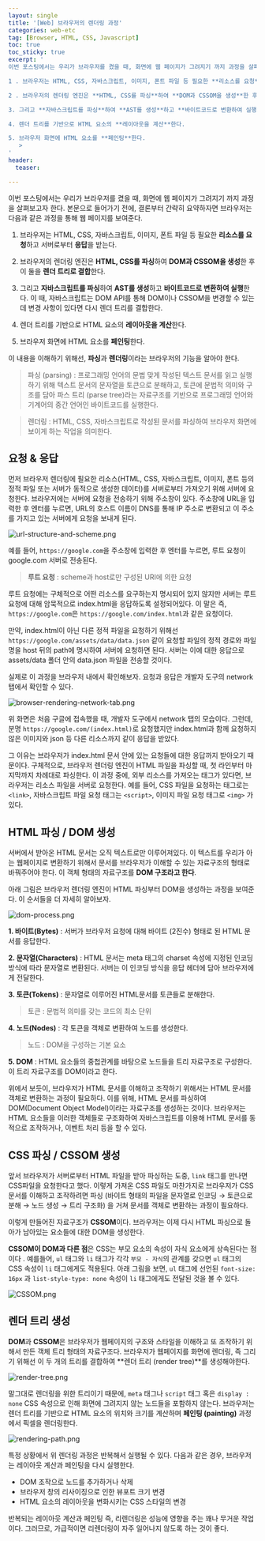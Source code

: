 ```yaml
---
layout: single
title: '[Web] 브라우저의 렌더링 과정'
categories: web-etc
tag: [Browser, HTML, CSS, Javascript]
toc: true
toc_sticky: true
excerpt: '
이번 포스팅에서는 우리가 브라우저를 켰을 때, 화면에 웹 페이지가 그려지기 까지 과정을 살펴보고자 한다. 본문으로 들어가기 전에, 결론부터 간략히 요약하자면 브라우저는 다음과 같은 과정을 통해 웹 페이지를 보여준다.

1 . 브라우저는 HTML, CSS, 자바스크립트, 이미지, 폰트 파일 등 필요한 **리소스를 요청**하고 서버로부터 **응답**을 받는다.

2 . 브라우저의 렌더링 엔진은 **HTML, CSS를 파싱**하여 **DOM과 CSSOM을 생성**한 후 이 둘을 **렌더 트리로 결합**한다.

3. 그리고 **자바스크립트를 파싱**하여 **AST를 생성**하고 **바이트코드로 변환하여 실행**한다. 이 때, 자바스크립트는 DOM API를 통해 DOM이나 CSSOM을 변경할 수 있는데 변경 사항이 있다면 다시 렌더 트리를 결합한다.

4. 렌더 트리를 기반으로 HTML 요소의 **레이아웃을 계산**한다.

5. 브라우저 화면에 HTML 요소를 **페인팅**한다.
   >
'
header:
  teaser: 

---
```


이번 포스팅에서는 우리가 브라우저를 켰을 때, 화면에 웹 페이지가 그려지기 까지 과정을 살펴보고자 한다. 본문으로 들어가기 전에, 결론부터 간략히 요약하자면 브라우저는 다음과 같은 과정을 통해 웹 페이지를 보여준다.

1. 브라우저는 HTML, CSS, 자바스크립트, 이미지, 폰트 파일 등 필요한 **리소스를 요청**하고 서버로부터 **응답**을 받는다.

2. 브라우저의 렌더링 엔진은 **HTML, CSS를 파싱**하여 **DOM과 CSSOM을 생성**한 후 이 둘을 **렌더 트리로 결합**한다.

3. 그리고 **자바스크립트를 파싱**하여 **AST를 생성**하고 **바이트코드로 변환하여 실행**한다. 이 때, 자바스크립트는 DOM API를 통해 DOM이나 CSSOM을 변경할 수 있는데 변경 사항이 있다면 다시 렌더 트리를 결합한다.

4. 렌더 트리를 기반으로 HTML 요소의 **레이아웃을 계산**한다.

5. 브라우저 화면에 HTML 요소를 **페인팅**한다.

이 내용을 이해하기 위해선, **파싱**과 **렌더링**이라는 브라우저의 기능을 알아야 한다.

> 파싱 (parsing) : 프로그래밍 언어의 문법 맞게 작성된 텍스트 문서를 읽고 실행하기 위해 텍스트 문서의 문자열을 토큰으로 분해하고, 토큰에 문법적 의미와 구조를 담아 파스 트리 (parse tree)라는 자료구조를 기반으로 프로그래밍 언어와 기계어의 중간 언어인 바이트코드를 실행한다.

> 렌더링 : HTML, CSS, 자바스크립트로 작성된 문서를 파싱하여 브라우저 화면에 보이게 하는 작업을 의미한다.

## 요청 & 응답

먼저 브라우저 렌더링에 필요한 리소스(HTML, CSS, 자바스크립트, 이미지, 폰트 등의 정적 파일 또는 서버가 동적으로 생성한 데이터)를 서버로부터 가져오기 위해 서버에 요청한다. 브라우저에는 서버에 요청을 전송하기 위해 주소창이 있다. 주소창에 URL을 입력한 후 엔터를 누르면, URL의 호스트 이름이 DNS를 통해 IP 주소로 변환되고 이 주소를 가지고 있는 서버에게 요청을 보내게 된다.

![url-structure-and-scheme.png](../../images/2023-02-27-browser-rendering/url-structure-and-scheme.png)

예를 들어, `https://google.com`을 주소창에 입력한 후 엔터를 누르면, 루트 요청이 google.com 서버로 전송된다.

> **루트 요청** : scheme과 host로만 구성된 URI에 의한 요청

루트 요청에는 구체적으로 어떤 리소스를 요구하는지 명시되어 있지 않지만 서버는 루트 요청에 대해 암묵적으로 index.html을 응답하도록 설정되어있다. 이 말은 즉, `https://google.com`은 `https://google.com/index.html`과 같은 요청이다.

만약, index.html이 아닌 다른 정적 파일을 요청하기 위해선 `https://google.com/assets/data/data.json` 같이 요청할 파일의 정적 경로와 파일명을 host 뒤의 path에 명시하여 서버에 요청하면 된다. 서버는 이에 대한 응답으로 assets/data 폴더 안의 data.json 파일을 전송할 것이다.

실제로 이 과정을 브라우저 내에서 확인해보자. 요청과 응답은 개발자 도구의 network 탭에서 확인할 수 있다.

![browser-rendering-network-tab.png](../../images/2023-02-27-browser-rendering/browser-rendering-network-tab.png)

위 화면은 처음 구글에 접속했을 때, 개발자 도구에서 network 탭의 모습이다. 그런데, 분명 `https://google.com/(index.html)`로 요청했지만 index.html과 함께 요청하지 않은 이미지와 json 등 다른 리소스까지 같이 응답을 받았다.

그 이유는 브라우저가 index.html 문서 안에 있는 요청들에 대한 응답까지 받아오기 때문이다. 구체적으로, 브라우저 렌더링 엔진이 HTML 파일을 파싱할 때, 첫 라인부터 마지막까지 차례대로 파싱한다. 이 과정 중에, 외부 리소스를 가져오는 태그가 있다면, 브라우저는 리소스 파일을 서버로 요청한다. 예를 들어, CSS 파일을 요청하는 태그로는 `<link>`, 자바스크립트 파일 요청 태그는 `<script>`, 이미지 파일 요청 태그로 `<img>` 가 있다.

## HTML 파싱 / DOM 생성

서버에서 받아온 HTML 문서는 오직 텍스트로만 이루어져있다. 이 텍스트를 우리가 아는 웹페이지로 변환하기 위해서 문서를 브라우저가 이해할 수 있는 자료구조의 형태로 바꿔주어야 한다. 이 객체 형태의 자료구조를 **DOM 구조라고 한다**.

아래 그림은 브라우저 렌더링 엔진이 HTML 파싱부터 DOM을 생성하는 과정을 보여준다. 이 순서들을 더 자세히 알아보자.

![dom-process.png](../../images/2023-02-27-browser-rendering/dom-process.png)

**1. 바이트(Bytes)** : 서버가 브라우저 요청에 대해 바이트 (2진수) 형태로 된 HTML 문서를 응답한다.

**2. 문자열(Characters)** : HTML 문서는 meta 태그의 charset 속성에 지정된 인코딩 방식에 따라 문자열로 변환된다. 서버는 이 인코딩 방식을 응답 헤더에 담아 브라우저에게 전달한다.

**3. 토큰(Tokens)** : 문자열로 이루어진 HTML문서를 토큰들로 분해한다.

> 토큰 : 문법적 의미를 갖는 코드의 최소 단위

**4. 노드(Nodes)** : 각 토큰을 객체로 변환하여 노드를 생성한다.

> 노드 : DOM을 구성하는 기본 요소

**5. DOM** : HTML 요소들의 중첩관계를 바탕으로 노드들을 트리 자료구조로 구성한다. 이 트리 자료구조를 DOM이라고 한다.

위에서 보듯이, 브라우저가 HTML 문서를 이해하고 조작하기 위해서는 HTML 문서를 객체로 변환하는 과정이 필요하다. 이를 위해, HTML 문서를 파싱하여 DOM(Document Object Model)이라는 자료구조를 생성하는 것이다. 브라우저는 HTML 요소들을 이러한 객체들로 구조화하여 자바스크립트를 이용해 HTML 문서를 동적으로 조작하거나, 이벤트 처리 등을 할 수 있다.

## CSS 파싱 / CSSOM 생성

앞서 브라우저가 서버로부터 HTML 파일을 받아 파싱하는 도중, `link` 태그를 만나면 CSS파일을 요청한다고 했다. 이렇게 가져온 CSS 파일도 마찬가지로 브라우저가 CSS 문서를 이해하고 조작하려면 파싱 (바이트 형태의 파일을 문자열로 인코딩 → 토큰으로 분해 → 노드 생성 → 트리 구조화) 을 거쳐 문서를 객체로 변환하는 과정이 필요하다.

이렇게 만들어진 자료구조가 **CSSOM**이다. 브라우저는 이제 다시 HTML 파싱으로 돌아가 남아있는 요소들에 대한 DOM을 생성한다.

**CSSOM이 DOM과 다른 점**은 CSS는 부모 요소의 속성이 자식 요소에게 상속된다는 점이다 . 예를들어, `ul` 태그와 `li` 태그가 각각 `부모 - 자식`의 관계를 갖으면 `ul` 태그의 CSS 속성이 `li` 태그에게도 적용된다. 아래 그림을 보면, `ul` 태그에 선언된 `font-size: 16px` 과 `list-style-type: none` 속성이 `li` 태그에게도 전달된 것을 볼 수 있다.

![CSSOM.png](../../images/2023-02-27-browser-rendering/CSSOM.png)

## 렌더 트리 생성

**DOM**과 **CSSOM**은 브라우저가 웹페이지의 구조와 스타일을 이해하고 또 조작하기 위해서 만든 객체 트리 형태의 자료구조다. 브라우저가 웹페이지를 화면에 렌더링, 즉 그리기 위해선 이 두 개의 트리를 결합하여 **렌더 트리 (render tree)**를 생성해야한다.

![render-tree.png](../../images/2023-02-27-browser-rendering/render-tree.png)

말그대로 렌더링을 위한 트리이기 때문에, `meta` 태그나 `script` 태그 혹은 `display : none` CSS 속성으로 인해 화면에 그려지지 않는 노드들을 포함하지 않는다. 브라우저는 렌더 트리를 기반으로 HTML 요소의 위치와 크기를 계산하며 **페인팅 (painting)** 과정에서 픽셀을 렌더링한다.

![rendering-path.png](../../images/2023-02-27-browser-rendering/rendering-path.png)

특정 상황에서 위 렌더링 과정은 반복해서 실행될 수 있다. 다음과 같은 경우, 브라우저는 레이아웃 계산과 페인팅을 다시 실행한다.

- DOM 조작으로 노드를 추가하거나 삭제
- 브라우저 창의 리사이징으로 인한 뷰포트 크기 변경
- HTML 요소의 레이아웃을 변화시키는 CSS 스타일의 변경

반복되는 레이아웃 계산과 페인팅 즉, 리렌더링은 성능에 영향을 주는 꽤나 무거운 작업이다. 그러므로, 가급적이면 리렌더링이 자주 일어나지 않도록 하는 것이 좋다.
